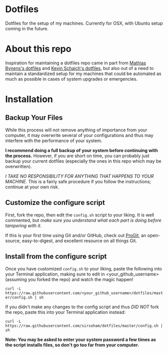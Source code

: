 # Dotfiles
Dotfiles for the setup of my machines. Currently for OSX, with Ubuntu setup coming in the future.

# About this repo
Inspiration for maintaining a dotfiles repo came in part from [Mathias Bynens's dotfiles](https://github.com/mathiasbynens/dotfiles) and [Kevin Schaich's dotfiles](https://github.com/kevinschaich/dotfiles), but also out of a need to maintain a standardized setup for my machines that could be automated as much as possible in cases of system upgrades or emergencies.

# Installation
## Backup Your Files
While this process will not remove anything of importance from your computer, it may overwrite several of your configurations and thus may interfere with the performance of your system.

**I recommend doing a full backup of your system before continuing with the process.** However, if you are short on time, you can probably just backup your current dotfiles (especially the ones in this repo which may be overwritten).

*I TAKE NO RESPONSIBILITY FOR ANYTHING THAT HAPPENS TO YOUR MACHINE.* This is a fairly safe procedure if you follow the instructions; continue at your own risk.

## Customize the configure script
First, fork the repo, then edit the `config.sh` script to your liking. It is well commented, but *make sure you understand what each part is doing before tampering with it.*

If this is your first time using Git and/or GitHub, check out [ProGit](https://progit.org), an open-source, easy-to-digest, and excellent resource on all things Git.

## Install from the configure script
Once you have customized `config.sh` to your liking, paste the following into your Terminal application, making sure to edit in <your_github_username> (assuming you forked the repo) and watch the magic happen!

`curl -L https://raw.githubusercontent.com/<your_github_username>/dotfiles/master/config.sh | sh`

If you didn't make any changes to the config script and thus *DID NOT* fork the repo, paste this into your Terminal application instead:

`curl -L https://raw.githubusercontent.com/sirsoham/dotfiles/master/config.sh | sh`

**Note: You may be asked to enter your system password a few times as the script installs files, so don't go too far from your computer.**

